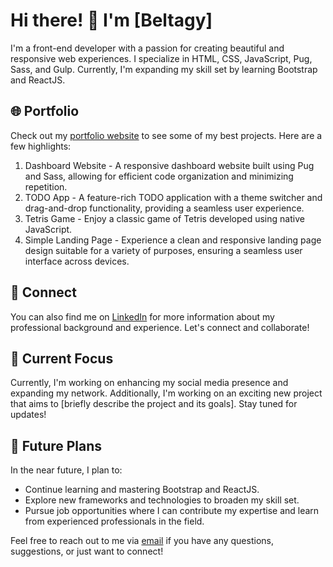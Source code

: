 # Hi there! 👋 I'm [Beltagy]

I'm a front-end developer with a passion for creating beautiful and responsive web experiences. I specialize in HTML, CSS, JavaScript, Pug, Sass, and Gulp. Currently, I'm expanding my skill set by learning Bootstrap and ReactJS.

## 🌐 Portfolio

Check out my [portfolio website](https://beltagy.netlify.app) to see some of my best projects. Here are a few highlights:

1. Dashboard Website - A responsive dashboard website built using Pug and Sass, allowing for efficient code organization and minimizing repetition.
2. TODO App - A feature-rich TODO application with a theme switcher and drag-and-drop functionality, providing a seamless user experience.
3. Tetris Game - Enjoy a classic game of Tetris developed using native JavaScript.
4. Simple Landing Page - Experience a clean and responsive landing page design suitable for a variety of purposes, ensuring a seamless user interface across devices.

## 🔗 Connect

You can also find me on [LinkedIn](https://www.linkedin.com/in/mohammed-beltagy-4311b725b/) for more information about my professional background and experience. Let's connect and collaborate!

## 🚀 Current Focus

Currently, I'm working on enhancing my social media presence and expanding my network. Additionally, I'm working on an exciting new project that aims to [briefly describe the project and its goals]. Stay tuned for updates!

## 🌱 Future Plans

In the near future, I plan to:

- Continue learning and mastering Bootstrap and ReactJS.
- Explore new frameworks and technologies to broaden my skill set.
- Pursue job opportunities where I can contribute my expertise and learn from experienced professionals in the field.

Feel free to reach out to me via [email](mailto:imbeltagy@gmail.com) if you have any questions, suggestions, or just want to connect!

